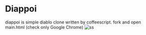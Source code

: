 Diappoi
===============
diappoi is simple diablo clone written by coffeescript.
fork and open main.html
(check only Google Chrome)
![ss](https://github.com/mizchi/diappoi/raw/astar/ss.jpeg "ss")


